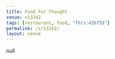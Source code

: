 ```yaml
---
title: Food For Thought
venue: v13342
tags: [restaurant, food, "fhrs:426755"]
permalink: /v/13342/
layout: venue
---
```

null